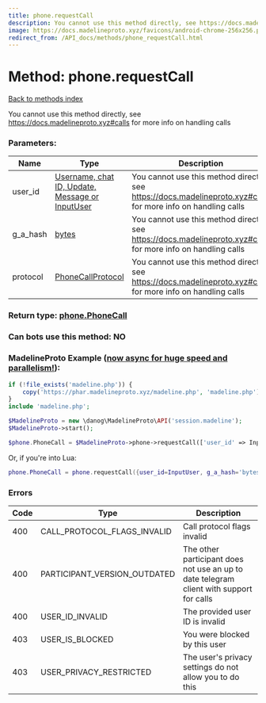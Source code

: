 ```yaml
---
title: phone.requestCall
description: You cannot use this method directly, see https://docs.madelineproto.xyz#calls for more info on handling calls
image: https://docs.madelineproto.xyz/favicons/android-chrome-256x256.png
redirect_from: /API_docs/methods/phone_requestCall.html
---
```

# Method: phone.requestCall  
[Back to methods index](index.md)


You cannot use this method directly, see https://docs.madelineproto.xyz#calls for more info on handling calls

### Parameters:

| Name     |    Type       | Description | Required |
|----------|---------------|-------------|----------|
|user\_id|[Username, chat ID, Update, Message or InputUser](../types/InputUser.md) | You cannot use this method directly, see https://docs.madelineproto.xyz#calls for more info on handling calls | Optional|
|g\_a\_hash|[bytes](../types/bytes.md) | You cannot use this method directly, see https://docs.madelineproto.xyz#calls for more info on handling calls | Yes|
|protocol|[PhoneCallProtocol](../types/PhoneCallProtocol.md) | You cannot use this method directly, see https://docs.madelineproto.xyz#calls for more info on handling calls | Yes|


### Return type: [phone.PhoneCall](../types/phone.PhoneCall.md)

### Can bots use this method: **NO**


### MadelineProto Example ([now async for huge speed and parallelism!](https://docs.madelineproto.xyz/docs/ASYNC.html)):


```php
if (!file_exists('madeline.php')) {
    copy('https://phar.madelineproto.xyz/madeline.php', 'madeline.php');
}
include 'madeline.php';

$MadelineProto = new \danog\MadelineProto\API('session.madeline');
$MadelineProto->start();

$phone.PhoneCall = $MadelineProto->phone->requestCall(['user_id' => InputUser, 'g_a_hash' => 'bytes', 'protocol' => PhoneCallProtocol, ]);
```

Or, if you're into Lua:

```lua
phone.PhoneCall = phone.requestCall({user_id=InputUser, g_a_hash='bytes', protocol=PhoneCallProtocol, })
```

### Errors

| Code | Type     | Description   |
|------|----------|---------------|
|400|CALL_PROTOCOL_FLAGS_INVALID|Call protocol flags invalid|
|400|PARTICIPANT_VERSION_OUTDATED|The other participant does not use an up to date telegram client with support for calls|
|400|USER_ID_INVALID|The provided user ID is invalid|
|403|USER_IS_BLOCKED|You were blocked by this user|
|403|USER_PRIVACY_RESTRICTED|The user's privacy settings do not allow you to do this|


